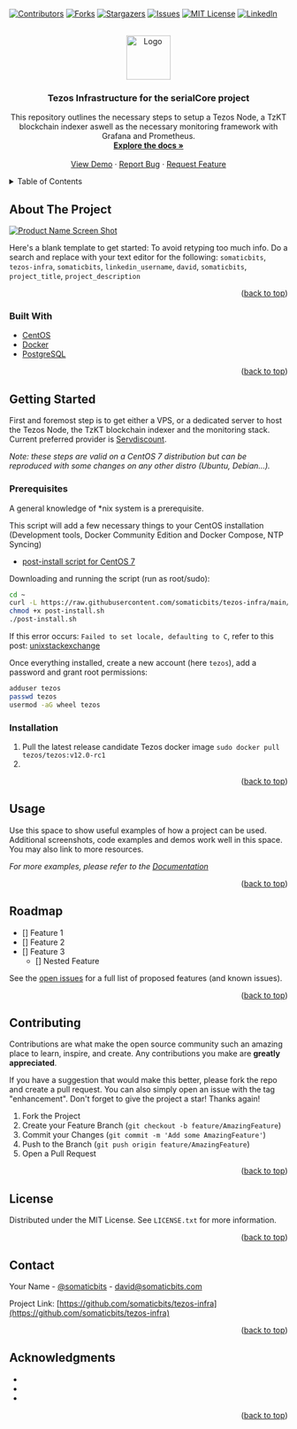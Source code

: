 <div id="top"></div>
<!--
*** Thanks for checking out the Best-README-Template. If you have a suggestion
*** that would make this better, please fork the repo and create a pull request
*** or simply open an issue with the tag "enhancement".
*** Don't forget to give the project a star!
*** Thanks again! Now go create something AMAZING! :D
-->



<!-- PROJECT SHIELDS -->
<!--
*** I'm using markdown "reference style" links for readability.
*** Reference links are enclosed in brackets [ ] instead of parentheses ( ).
*** See the bottom of this document for the declaration of the reference variables
*** for contributors-url, forks-url, etc. This is an optional, concise syntax you may use.
*** https://www.markdownguide.org/basic-syntax/#reference-style-links
-->
[![Contributors][contributors-shield]][contributors-url]
[![Forks][forks-shield]][forks-url]
[![Stargazers][stars-shield]][stars-url]
[![Issues][issues-shield]][issues-url]
[![MIT License][license-shield]][license-url]
[![LinkedIn][linkedin-shield]][linkedin-url]



<!-- PROJECT LOGO -->
<br />
<div align="center">
  <a href="https://github.com/somaticbits/tezos-infra">
    <img src="images/logo.png" alt="Logo" width="80" height="80">
  </a>

<h3 align="center">Tezos Infrastructure for the serialCore project</h3>

  <p align="center">
    This repository outlines the necessary steps to setup a Tezos Node, a TzKT blockchain indexer aswell as the necessary monitoring framework with Grafana and Prometheus.
    <br />
    <a href="https://github.com/somaticbits/tezos-infra"><strong>Explore the docs »</strong></a>
    <br />
    <br />
    <a href="https://github.com/somaticbits/tezos-infra">View Demo</a>
    ·
    <a href="https://github.com/somaticbits/tezos-infra/issues">Report Bug</a>
    ·
    <a href="https://github.com/somaticbits/tezos-infra/issues">Request Feature</a>
  </p>
</div>



<!-- TABLE OF CONTENTS -->
<details>
  <summary>Table of Contents</summary>
  <ol>
    <li>
      <a href="#about-the-project">About The Project</a>
      <ul>
        <li><a href="#built-with">Built With</a></li>
      </ul>
    </li>
    <li>
      <a href="#getting-started">Getting Started</a>
      <ul>
        <li><a href="#prerequisites">Prerequisites</a></li>
        <li><a href="#installation">Installation</a></li>
      </ul>
    </li>
    <li><a href="#usage">Usage</a></li>
    <li><a href="#roadmap">Roadmap</a></li>
    <li><a href="#contributing">Contributing</a></li>
    <li><a href="#license">License</a></li>
    <li><a href="#contact">Contact</a></li>
    <li><a href="#acknowledgments">Acknowledgments</a></li>
  </ol>
</details>



<!-- ABOUT THE PROJECT -->
## About The Project

[![Product Name Screen Shot][product-screenshot]](https://example.com)

Here's a blank template to get started: To avoid retyping too much info. Do a search and replace with your text editor for the following: `somaticbits`, `tezos-infra`, `somaticbits`, `linkedin_username`, `david`, `somaticbits`, `project_title`, `project_description`

<p align="right">(<a href="#top">back to top</a>)</p>



### Built With

* [CentOS](https://www.centos.org/)
* [Docker](https://www.docker.com/)
* [PostgreSQL](https://www.postgresql.org/)

<p align="right">(<a href="#top">back to top</a>)</p>

<!-- GETTING STARTED -->
## Getting Started

First and foremost step is to get either a VPS, or a dedicated server to host the Tezos Node, the TzKT blockchain indexer and the monitoring stack. Current preferred provider is [Servdiscount](www.servdiscount.com).

*Note: these steps are valid on a CentOS 7 distribution but can be reproduced with some changes on any other distro (Ubuntu, Debian...).*

### Prerequisites

A general knowledge of *nix system is a prerequisite.

This script will add a few necessary things to your CentOS installation (Development tools, Docker Community Edition and Docker Compose, NTP Syncing)
* [post-install script for CentOS 7](https://raw.githubusercontent.com/somaticbits/tezos-infra/main/CentOS-post-install.sh?token=GHSAT0AAAAAABPOZLUUUOORYZ7ARTMNKT5OYO5PY6A)

Downloading and running the script (run as root/sudo):  
```sh
cd ~
curl -L https://raw.githubusercontent.com/somaticbits/tezos-infra/main/CentOS-post-install.sh?token=GHSAT0AAAAAABPOZLUUUOORYZ7ARTMNKT5OYO5PY6A -o post-install.sh
chmod +x post-install.sh
./post-install.sh
```

If this error occurs: `Failed to set locale, defaulting to C`, refer to this post: [unixstackexchange](https://unix.stackexchange.com/a/648866)

Once everything installed, create a new account (here `tezos`), add a password and grant root permissions:
```sh
adduser tezos
passwd tezos
usermod -aG wheel tezos
```

### Installation

1. Pull the latest release candidate Tezos docker image
`sudo docker pull tezos/tezos:v12.0-rc1`
2.


<p align="right">(<a href="#top">back to top</a>)</p>



<!-- USAGE EXAMPLES -->
## Usage

Use this space to show useful examples of how a project can be used. Additional screenshots, code examples and demos work well in this space. You may also link to more resources.

_For more examples, please refer to the [Documentation](https://example.com)_

<p align="right">(<a href="#top">back to top</a>)</p>



<!-- ROADMAP -->
## Roadmap

- [] Feature 1
- [] Feature 2
- [] Feature 3
    - [] Nested Feature

See the [open issues](https://github.com/somaticbits/tezos-infra/issues) for a full list of proposed features (and known issues).

<p align="right">(<a href="#top">back to top</a>)</p>



<!-- CONTRIBUTING -->
## Contributing

Contributions are what make the open source community such an amazing place to learn, inspire, and create. Any contributions you make are **greatly appreciated**.

If you have a suggestion that would make this better, please fork the repo and create a pull request. You can also simply open an issue with the tag "enhancement".
Don't forget to give the project a star! Thanks again!

1. Fork the Project
2. Create your Feature Branch (`git checkout -b feature/AmazingFeature`)
3. Commit your Changes (`git commit -m 'Add some AmazingFeature'`)
4. Push to the Branch (`git push origin feature/AmazingFeature`)
5. Open a Pull Request

<p align="right">(<a href="#top">back to top</a>)</p>

<!-- LICENSE -->
## License

Distributed under the MIT License. See `LICENSE.txt` for more information.

<p align="right">(<a href="#top">back to top</a>)</p>



<!-- CONTACT -->
## Contact

Your Name - [@somaticbits](https://twitter.com/somaticbits) - david@somaticbits.com

Project Link: [https://github.com/somaticbits/tezos-infra](https://github.com/somaticbits/tezos-infra)

<p align="right">(<a href="#top">back to top</a>)</p>



<!-- ACKNOWLEDGMENTS -->
## Acknowledgments

* []()
* []()
* []()

<p align="right">(<a href="#top">back to top</a>)</p>



<!-- MARKDOWN LINKS & IMAGES -->
<!-- https://www.markdownguide.org/basic-syntax/#reference-style-links -->
[contributors-shield]: https://img.shields.io/github/contributors/somaticbits/tezos-infra.svg?style=for-the-badge
[contributors-url]: https://github.com/somaticbits/tezos-infra/graphs/contributors
[forks-shield]: https://img.shields.io/github/forks/somaticbits/tezos-infra.svg?style=for-the-badge
[forks-url]: https://github.com/somaticbits/tezos-infra/network/members
[stars-shield]: https://img.shields.io/github/stars/somaticbits/tezos-infra.svg?style=for-the-badge
[stars-url]: https://github.com/somaticbits/tezos-infra/stargazers
[issues-shield]: https://img.shields.io/github/issues/somaticbits/tezos-infra.svg?style=for-the-badge
[issues-url]: https://github.com/somaticbits/tezos-infra/issues
[license-shield]: https://img.shields.io/github/license/somaticbits/tezos-infra.svg?style=for-the-badge
[license-url]: https://github.com/somaticbits/tezos-infra/blob/master/LICENSE.txt
[linkedin-shield]: https://img.shields.io/badge/-LinkedIn-black.svg?style=for-the-badge&logo=linkedin&colorB=555
[linkedin-url]: https://linkedin.com/in/linkedin_username
[product-screenshot]: images/screenshot.png
